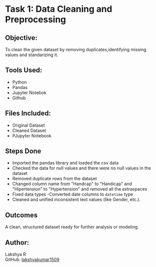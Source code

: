 # Task 1: Data Cleaning and Preprocessing

## Objective:
 To clean the given dataset by removing duplicates,identifying missing values and standarizing it.

## Tools Used:
- Python
- Pandas
- Jupyter Notebok
- Github

## Files Included:
- Original Dataset
- Cleaned Dataset
- PJupyter Notebook

## Steps Done
- Imported the pandas library and loaded the csv data
- Checked the data for null values and there were no null values in the dataset
- Removed duplicate rows from the dataset
- Changed column name  from "Handcap" to "Handicap" and "Hipertension" to "Hypertension" and removed all the extraspaces
- Fixed data types
  -Converted date columns to `datetime` type
- Cleaned and unified inconsistent text values (like Gender, etc.).

## Outcomes
  A clean, structured dataset ready for further analysis or modeling.

## Author:
Lakshya R  
GitHub: [lakshyakumar1509](https://github.com/lakshyakumar1509)
